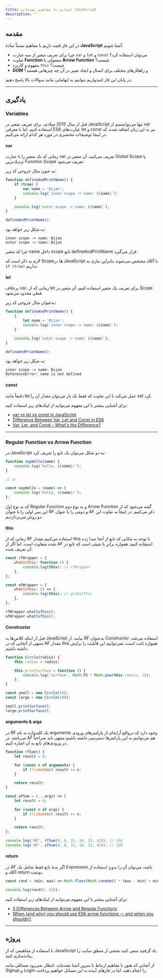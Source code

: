 ```yaml
---
title: آشنایی با مفاهیم مقدماتی JavaScript
description: ''
---
```


## مقدمه

در این فاز قصد داریم با مفاهیم نسبتاً سادۀ **JavaScript** آشنا شویم.

-   چرا برای تعریف متغیر از سه عبارت `var` و `let` و `const` می‌توان استفاده کرد؟
-   تفاوت **Function** معمولی با **Arrow Function** چیست؟
-   مفهوم و کاربرد `this` چیست؟
-   **DOM** و راهکارهای مختلف برای اتصال و ایجاد تغییر در آن چه چیزهایی هستند؟

در پایان این فاز امیدواریم بتوانیم به ابهاماتی مانند سوالات بالا پاسخ دهیم.

---

## یادگیری

### Variables

قبل از سال 2015 میلادی، برای تعریف متغیر در JavaScript تنها می‌توانستیم از var استفاده کنیم.
اما با معرفی ES6 عبارت‌های let و const نیز به این زبان اضافه شدند که در اینجا توضیحات مختصری در مورد هر کدام ارائه می‌کنیم.

#### var

زمانی که یک متغیر را با عبارت var تعریف می‌کنید،
آن متغیر در Global Scope یا نزدیک‌ترین Function Scope تعریف می‌شود.

به عنون مثال خروجی کد زیر:

```javascript
function defineAndPrintName() {
    if (true) {
        var name = 'Bijan';
        console.log(`inner scope -> name: ${name}`);
    }

    console.log(`outer scope -> name: ${name}`);
}

defineAndPrintName();
```

به شکل زیر خواهد بود:

```text
inner scope -> name: Bijan
outer scope -> name: Bijan
```

چرا که متغیر name داخل scope تابع defineAndPrintName قرار می‌گیرد.

لازم به ذکر است که Scopeها در JavaScript با آکلاد مشخص می‌شوند
بنابراین نیازی به `if (true)` نداریم.

#### let

برخلاف var، زمانی که از let برای تعریف یک متغیر استفاده کنیم،
آن متغیر در Scope فعلی محدود می‌شود.

به‌عنوان مثال خروجی کد زیر:

```javascript
function defineAndPrintName() {
    {
        let name = 'Bijan';
        console.log(`inner scope -> name: ${name}`);
    }

    console.log(`outer scope -> name: ${name}`);
}

defineAndPrintName();
```

به شکل زیر خواهد بود:

```text
inner scope -> name: Bijan
ReferenceError: name is not defined
```

#### const

دقیقاً مانند let عمل می‌کند با این تفاوت که فقط یک بار می‌توان مقدار آن را set کرد.

برای آشنایی بیشتر با این مفهوم می‌توانید از لینک‌های زیر استفاده کنید:

-   [var vs let vs const in JavaScript](https://ui.dev/var-let-const/)
-   [Difference Between Var, Let and Const in ES6](https://medium.com/infancyit/difference-between-var-let-and-const-in-es6-16a08d74b8b2)
-   [Var, Let, and Const – What's the Difference?](https://www.freecodecamp.org/news/var-let-and-const-whats-the-difference/)

---

### Regular Function vs Arrow Function

در JavaScript به دو شکل می‌توان یک تابع را تعریف کرد:

```javascript
function sayHello(name) {
    console.log(`hello, ${name}!`);
}

// or

const sayHello = (name) => {
    console.log(`hello, ${name}!`);
};
```

که به نوع اول Regular Function و به نوع دوم Arrow Function گفته می‌شود
که از این پس اولی را با عنوان RF و دومی را با عنوان AF ذکر می‌کنیم.
در اینجا به تفاوت این دو روش می‌پردازدیم.

#### this

زمانی که از RF استفاده می‌کنیم مقدار this با توجه به مکانی که تابع از آنجا صدا زده شده متفاوت است.
اما اگر از AF استفاده کنیم، همواره برابر با شیئی است که تابع در آن تعریف شده.

```javascript
const rfWrapper = {
    whatIsThis: function () {
        console.log(this); // rfWrapper
    },
};

const afWrapper = {
    whatIsThis: () => {
        console.log(this); // globalThis
    },
};

rfWrapper.whatIsThis();
afWrapper.whatIsThis();
```

#### Constructor

قبل از اینکه کلاس‌ها به JavaScript بیایند، از RF به‌عنوان Constructor استفاده می‌شد.
منتهی از آنجایی که در AF مقدار this همواره ثابت است، نمی‌توانیم این قابلیت را برایش داشته باشیم.

```javascript
function Circle(radius) {
    this.radius = radius;

    this.printSurface = function () {
        console.log('surface', Math.PI * Math.pow(this.radius, 2));
    };
}

const small = new Circle(10);
const large = new Circle(100);

small.printSurface();
large.printSurface();
```

#### arguments & args

در RF یک کلیدواژه به نام arguments وجود دارد که درواقع آرایه‌ای از پارامترهای ورودی می‌باشد.
در AF هم می‌توانیم به این پارامترها دسترسی داشته باشیم منتهی باید صراحتاً در ورودی‌های تابع به آن اشاره کنیم.

```javascript
function rfSum() {
    let result = 0;

    for (const n of arguments) {
        if (!isNaN(n)) result += n;
    }

    return result;
}

const afSum = (...args) => {
    let result = 0;

    for (const n of args) {
        if (!isNaN(n)) result += n;
    }

    return result;
};

console.log('RF', rfSum(4, 8, 15, 16, 23, 42)); // 108
console.log('AF', afSum(4, 8, 15, 16, 23, 42)); // 108
```

#### return

در AF اگر بدنۀ تابع فقط شامل یک Expression باشد، می‌توان آن را بدونِ استفاده از آکلاد و return نوشت.

```javascript
const rand = (min, max) => Math.floor(Math.random() * (max - min) + min);

console.log(rand(4, 42));
```

برای آشنایی بیشتر با این مفهوم می‌توانید از لینک‌های زیر استفاده کنید:

-   [5 Differences Between Arrow and Regular Functions](https://dmitripavlutin.com/differences-between-arrow-and-regular-functions/)
-   [When (and why) you should use ES6 arrow functions — and when you shouldn’t](https://www.freecodecamp.org/news/when-and-why-you-should-use-es6-arrow-functions-and-when-you-shouldnt-3d851d7f0b26/)

---

## پروژه

با استفاده از مفاهیمی که از JavaScript یاد گرفتید سعی کنید بخشی از منطق سایت را پیاده‌سازی کنید.

از آنجایی که هنوز با مفاهیم ارتباط با سرور آشنا نشده‌اید، انتظار نمی‌رود مسائلی مانند Signup و Login را انجام دهید.
اما در فازهای آینده به این مسائل خواهیم پرداخت.
